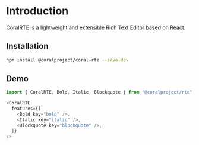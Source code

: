 # Introduction

CoralRTE is a lightweight and extensible Rich Text Editor based on React.

## Installation

```bash
npm install @coralproject/coral-rte --save-dev
```

## Demo

```js
import { CoralRTE, Bold, Italic, Blockquote } from "@coralproject/rte";

<CoralRTE
  features={[
    <Bold key="bold" />,
    <Italic key="italic" />,
    <Blockquote key="blockquote" />,
  ]}
/>
```

